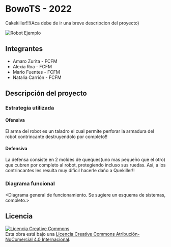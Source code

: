 # <BowoTS> BowoTS - 2022
Cakekiller!!!(Aca debe de ir una breve descripcion del proyecto)

![Robot Ejemplo](/multimedia/battlebot_3_1.png)



## Integrantes
- Amaro Zurita - FCFM
- Alexia Roa - FCFM
- Mario Fuentes - FCFM
- Natalia Carrión - FCFM


## Descripción del proyecto

### Estrategia utilizada
#### Ofensiva
El arma del robot es un taladro el cual permite perforar la armadura del robot contrincante destruyendolo por completo!!

#### Defensiva
La defensa consiste en 2 moldes de queques(uno mas pequeño que el otro) que cubren por completo al robot, protegiendo incluso sus ruedas. Asi, a los contrincantes les resulta muy dificil hacerle daño a Quekiller!! 

### Diagrama funcional
<Diagrama general de funcionamiento. Se sugiere un esquema de sistemas, completo.>



## Licencia
<a rel="license" href="http://creativecommons.org/licenses/by-nc/4.0/"><img alt="Licencia Creative Commons" style="border-width:0" src="https://i.creativecommons.org/l/by-nc/4.0/88x31.png" /></a><br />Esta obra está bajo una <a rel="license" href="http://creativecommons.org/licenses/by-nc/4.0/">Licencia Creative Commons Atribución-NoComercial 4.0 Internacional</a>.
